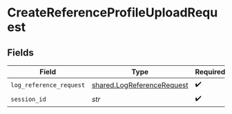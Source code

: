 # CreateReferenceProfileUploadRequest


## Fields

| Field                                                                    | Type                                                                     | Required                                                                 | Description                                                              |
| ------------------------------------------------------------------------ | ------------------------------------------------------------------------ | ------------------------------------------------------------------------ | ------------------------------------------------------------------------ |
| `log_reference_request`                                                  | [shared.LogReferenceRequest](../../models/shared/logreferencerequest.md) | :heavy_check_mark:                                                       | N/A                                                                      |
| `session_id`                                                             | *str*                                                                    | :heavy_check_mark:                                                       | N/A                                                                      |